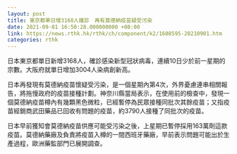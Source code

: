```yaml
---
layout: post
title: 東京都單日增3168人確診　再有莫德納疫苗疑受污染
date: 2021-09-01 16:50:28.000000000 +08:00
link: https://news.rthk.hk/rthk/ch/component/k2/1608595-20210901.htm
categories: rthk
---
```


日本東京都單日新增3168人，確診感染新型冠狀病毒，連續10日少於前一星期的宗數。大阪府就單日增加3004人染病創新高。

日本再發現有莫德納疫苗懷疑受污染，是一個星期內第4次，外界憂慮連串相關報告，將拖慢政府的疫苗接種計劃。神奈川縣當局表示，在使用前的檢查中，發現一個莫德納疫苗樽內有幾顆黑色微粒，已經暫停為民眾接種同批次其餘疫苗；又指疫苗經銷商武田藥品已回收有問題的疫苗，約3790人接種了同批次的疫苗。

日本早前獲知會莫德納疫苗供應可能受污染之後，上星期已暫停採用163萬劑這款疫苗。莫德納藥廠及負責將疫苗入樽的一間西班牙藥廠，早前表示問題可能出於生產過程，歐洲藥監部門已展開調查。
